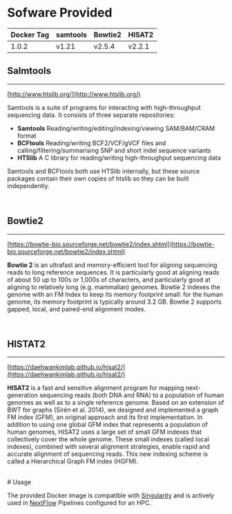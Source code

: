 # Sofware Provided

| Docker Tag | samtools  | Bowtie2  | HISAT2  |
|------------|-----------|----------|---------|
| 1.0.2      | v1.21     | v2.5.4   | v2.2.1  |


## Salmtools
---

[http://www.htslib.org/](http://www.htslib.org/)

Samtools is a suite of programs for interacting with high-throughput sequencing data. It consists of three separate repositories:

* __Samtools__ Reading/writing/editing/indexing/viewing SAM/BAM/CRAM format
* __BCFtools__ Reading/writing BCF2/VCF/gVCF files and calling/filtering/summarising SNP and short indel sequence variants
* __HTSlib__ A C library for reading/writing high-throughput sequencing data

Samtools and BCFtools both use HTSlib internally, but these source packages contain their own copies of htslib so they can be built independently.

<br>

## Bowtie2
---

[https://bowtie-bio.sourceforge.net/bowtie2/index.shtml](https://bowtie-bio.sourceforge.net/bowtie2/index.shtml)


__Bowtie 2__ is an ultrafast and memory-efficient tool for aligning sequencing reads to long reference sequences. It is particularly good at aligning reads of about 50 up to 100s or 1,000s of characters, and particularly good at aligning to relatively long (e.g. mammalian) genomes. Bowtie 2 indexes the genome with an FM Index to keep its memory footprint small: for the human genome, its memory footprint is typically around 3.2 GB. Bowtie 2 supports gapped, local, and paired-end alignment modes.

<br>

## HISTAT2
---

[https://daehwankimlab.github.io/hisat2/](https://daehwankimlab.github.io/hisat2/)


__HISAT2__ is a fast and sensitive alignment program for mapping next-generation sequencing reads (both DNA and RNA) to a population of human genomes as well as to a single reference genome. Based on an extension of BWT for graphs (Sirén et al. 2014), we designed and implemented a graph FM index (GFM), an original approach and its first implementation. In addition to using one global GFM index that represents a population of human genomes, HISAT2 uses a large set of small GFM indexes that collectively cover the whole genome. These small indexes (called local indexes), combined with several alignment strategies, enable rapid and accurate alignment of sequencing reads. This new indexing scheme is called a Hierarchical Graph FM index (HGFM).



<br>
# Usage

The provided Docker image is compatible with [Singularity](https://sylabs.io/docs/) and is actively used in [NextFlow](https://www.nextflow.io/) Pipelines configured for an HPC.

<br>

